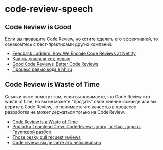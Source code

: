 # code-review-speech


## Code Review is Good

Если вы проводите Code Review, но хотите сделать его эффективней, то ознакомтесь с бест-практисами других компаний.

- [Feedback Ladders: How We Encode Code Reviews at Netlify](https://www.netlify.com/blog/2020/03/05/feedback-ladders-how-we-encode-code-reviews-at-netlify)
- [Как мы спасали код-ревью](https://habr.com/ru/company/yoomoney/blog/446654/)
- [Good Code Reviews, Better Code Reviews](https://blog.pragmaticengineer.com/good-code-reviews-better-code-reviews/)
- [Процесс ревью кода в hh.ru](https://habr.com/ru/company/hh/blog/422399/)


## Code Review is Waste of Time

Ссылки ниже помогут вам, если вы понимаете, что Code Review это waste of time, но вы не можете "продать" свое мнение команде или вы верите в Code Review, но понимаете что качество в процессе разработки не может держаться только на Code Review.

- [Code Review is a Waste of Time](https://medium.com/@ivorobioff/code-review-is-a-waste-of-time-4366811b00ca)
- [Podlodka Teamlead Crew. CodeReview: долго, пл%хо, дорого. Групповой разбор.](https://www.youtube.com/watch?v=IDj3x__YZgE)
- [Those pesky pull request reviews](https://jessitron.com/2021/03/27/those-pesky-pull-request-reviews/)
- [Code review: вы делаете это неправильно](https://habr.com/ru/company/badoo/blog/413965/)
